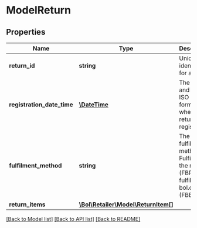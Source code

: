 # ModelReturn

## Properties
Name | Type | Description | Notes
------------ | ------------- | ------------- | -------------
**return_id** | **string** | Unique identifier for a return. | 
**registration_date_time** | [**\DateTime**](\DateTime.md) | The date and time in ISO 8601 format when this return was registered. | 
**fulfilment_method** | **string** | The fulfilment method. Fulfilled by the retailer (FBR) or fulfilled by bol.com (FBB). | 
**return_items** | [**\Bol\Retailer\Model\ReturnItem[]**](ReturnItem.md) |  | 

[[Back to Model list]](../README.md#documentation-for-models) [[Back to API list]](../README.md#documentation-for-api-endpoints) [[Back to README]](../README.md)


